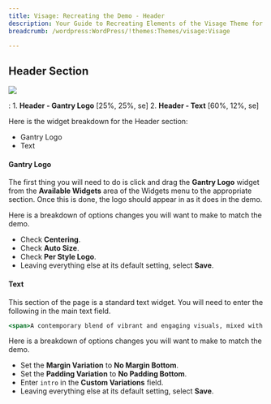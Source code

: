 ```yaml
---
title: Visage: Recreating the Demo - Header
description: Your Guide to Recreating Elements of the Visage Theme for WordPress
breadcrumb: /wordpress:WordPress/!themes:Themes/visage:Visage

---
```


Header Section
-----
![][demo]

:   1. **Header - Gantry Logo** [25%, 25%, se]
    2. **Header - Text** [60%, 12%, se]

Here is the widget breakdown for the Header section:

* Gantry Logo
* Text

#### Gantry Logo

The first thing you will need to do is click and drag the **Gantry Logo** widget from the **Available Widgets** area of the Widgets menu to the appropriate section. Once this is done, the logo should appear in as it does in the demo.

Here is a breakdown of options changes you will want to make to match the demo.

* Check **Centering**.
* Check **Auto Size**.
* Check **Per Style Logo**.
* Leaving everything else at its default setting, select **Save**.

#### Text

This section of the page is a standard text widget. You will need to enter the following in the main text field.

~~~ .html
<span>A contemporary blend of vibrant and engaging visuals, mixed with a subtle, polished undertone of powerful functions and features.</span>
~~~

Here is a breakdown of options changes you will want to make to match the demo.

* Set the **Margin Variation** to **No Margin Bottom**.
* Set the **Padding Variation** to **No Padding Bottom**.
* Enter `intro` in the **Custom Variations** field.
* Leaving everything else at its default setting, select **Save**.

[demo]: assets/demo_4.jpeg
[menu]: ../../start/menus.md
[faq]: faq.md